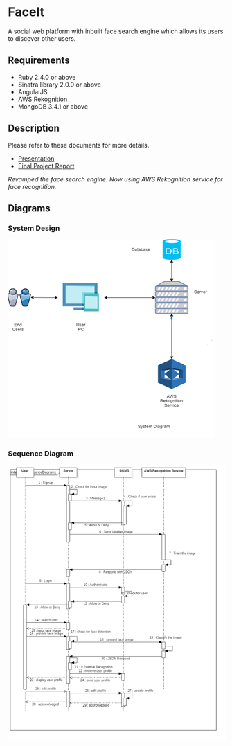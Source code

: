 # FaceIt
A social web platform with inbuilt face search engine which allows its users to discover other users.

## Requirements

* Ruby 2.4.0 or above
* Sinatra library 2.0.0 or above
* AngularJS
* AWS Rekognition
* MongoDB 3.4.1 or above

## Description

Please refer to these documents for more details.

* [Presentation](https://drive.google.com/file/d/1-ufydOfIR2-oXa9mQj9jLR-b2FCD5YY0/view?usp=sharing)
* [Final Project Report](https://drive.google.com/file/d/1dlY18wZmvxlkdHBzurVJqPQpC9aPYLhA/view?usp=sharing)

*Revamped the face search engine. Now using AWS Rekognition service for face recognition.*

## Diagrams
### System Design
![alt text](https://raw.githubusercontent.com/apoorvt95/FaceIt/master/diagrams/project.png)

### Sequence Diagram
![alt text](https://raw.githubusercontent.com/apoorvt95/FaceIt/master/diagrams/SequenceDiagram.png)


